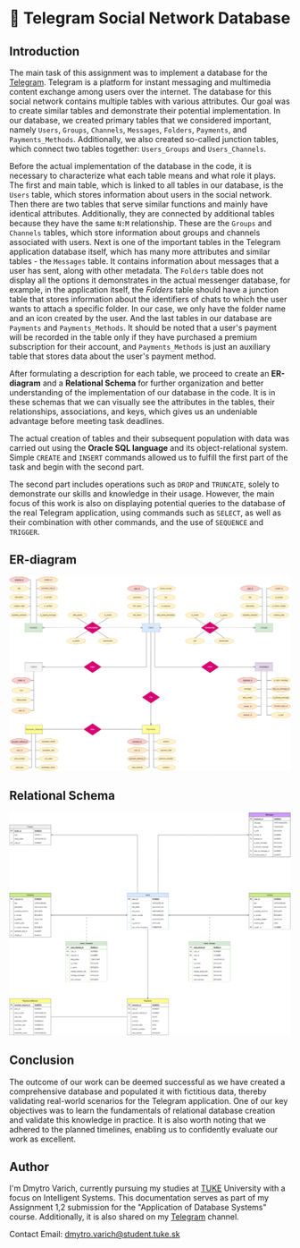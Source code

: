 # 📁 Telegram Social Network Database

## Introduction 
The main task of this assignment was to implement a database for the [Telegram](https://en.wikipedia.org/wiki/Telegram_(software)). Telegram is a platform for instant messaging and multimedia content exchange among users over the internet. The database for this social network contains multiple tables with various attributes. Our goal was to create similar tables and demonstrate their potential implementation. In our database, we created primary tables that we considered important, namely `Users`, `Groups`, `Channels`, `Messages`, `Folders`, `Payments`, and `Payments_Methods`. Additionally, we also created so-called junction tables, which connect two tables together: `Users_Groups` and `Users_Channels`.

Before the actual implementation of the database in the code, it is necessary to characterize what each table means and what role it plays. The first and main table, which is linked to all tables in our database, is the `Users` table, which stores information about users in the social network. Then there are two tables that serve similar functions and mainly have identical attributes. Additionally, they are connected by additional tables because they have the same `N:M` relationship. These are the `Groups` and `Channels` tables, which store information about groups and channels associated with users. Next is one of the important tables in the Telegram application database itself, which has many more attributes and similar tables - the `Messages` table. It contains information about messages that a user has sent, along with other metadata. The `Folders` table does not display all the options it demonstrates in the actual messenger database, for example, in the application itself, the *Folders* table should have a junction table that stores information about the identifiers of chats to which the user wants to attach a specific folder. In our case, we only have the folder name and an icon created by the user. And the last tables in our database are `Payments` and `Payments_Methods`. It should be noted that a user's payment will be recorded in the table only if they have purchased a premium subscription for their account, and `Payments_Methods` is just an auxiliary table that stores data about the user's payment method.

After formulating a description for each table, we proceed to create an **ER-diagram** and a **Relational Schema** for further organization and better understanding of the implementation of our database in the code. It is in these schemas that we can visually see the attributes in the tables, their relationships, associations, and keys, which gives us an undeniable advantage before meeting task deadlines.

The actual creation of tables and their subsequent population with data was carried out using the **Oracle SQL language** and its object-relational system. Simple `CREATE` and `INSERT` commands allowed us to fulfill the first part of the task and begin with the second part. 

The second part includes operations such as `DROP` and `TRUNCATE`, solely to demonstrate our skills and knowledge in their usage. However, the main focus of this work is also on displaying potential queries to the database of the real Telegram application, using commands such as `SELECT`, as well as their combination with other commands, and the use of `SEQUENCE` and `TRIGGER`.

## ER-diagram
![ER-diagram](https://github.com/dmytro-varich/Telegram-Social-Network-Database/blob/main/telegram_social_network_database-ER-diagram.png)   

## Relational Schema
![Relational Schema](https://github.com/dmytro-varich/Telegram-Social-Network-Database/blob/main/telegram_social_network_database-Relational-Schema.png)

## Conclusion
The outcome of our work can be deemed successful as we have created a comprehensive database and populated it with fictitious data, thereby validating real-world scenarios for the Telegram application. One of our key objectives was to learn the fundamentals of relational database creation and validate this knowledge in practice. It is also worth noting that we adhered to the planned timelines, enabling us to confidently evaluate our work as excellent.

## Author
I'm Dmytro Varich, currently pursuing my studies at [TUKE](https://www.tuke.sk/wps/portal) University with a focus on Intelligent Systems. This documentation serves as part of my Assignment 1,2 submission for the "Application of Database Systems" course. Additionally, it is also shared on my [Telegram](https://t.me/varich_channel) channel.

Contact Email: dmytro.varich@student.tuke.sk